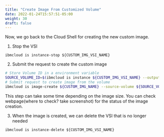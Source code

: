 ```yaml
---
title: "Create Image From Customized Volume"
date: 2022-01-24T15:57:51-05:00
weight: 30
draft: false
---
```


Now, we go back to the Cloud Shell for creating the new custom image.

1. Stop the VSI

```
ibmcloud is instance-stop ${CUSTOM_IMG_VSI_NAME}
```

2. Submit the request to create the custom image

``` bash
# Store Volume ID in a environment variable
SOURCE_VOLUME_ID=$(ibmcloud is instance ${CUSTOM_IMG_VSI_NAME} --output JSON | jq -r .volume_attachments[0].volume.id)
# Submit request to create image from the volume
ibmcloud is image-create ${CUSTOM_IMG_NAME} --source-volume ${SOURCE_VOLUME_ID}
```

This step can take some time depending on the image size. You can check webpage(where to check? take screenshot) for the status of the image creation.

3. When the image is created, we can delete the VSI that is no longer needed

```
ibmcloud is instance-delete ${CUSTOM_IMG_VSI_NAME}
```

